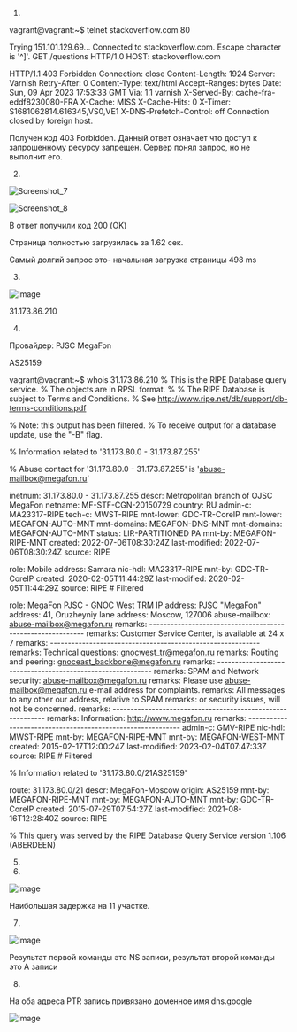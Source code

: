 1.

vagrant@vagrant:~$ telnet stackoverflow.com 80

Trying 151.101.129.69...
Connected to stackoverflow.com.
Escape character is '^]'.
GET /questions HTTP/1.0
HOST: stackoverflow.com

HTTP/1.1 403 Forbidden
Connection: close
Content-Length: 1924
Server: Varnish
Retry-After: 0
Content-Type: text/html
Accept-Ranges: bytes
Date: Sun, 09 Apr 2023 17:53:33 GMT
Via: 1.1 varnish
X-Served-By: cache-fra-eddf8230080-FRA
X-Cache: MISS
X-Cache-Hits: 0
X-Timer: S1681062814.616345,VS0,VE1
X-DNS-Prefetch-Control: off
Connection closed by foreign host.

Получен код 403 Forbidden. Данный ответ означает что доступ к запрошенному ресурсу запрещен. Сервер понял запрос, но не выполнит его.

2.

![Screenshot_7](https://user-images.githubusercontent.com/127683348/230790714-4bdf2c3e-2c25-49de-ab74-d724779e4555.jpg)

![Screenshot_8](https://user-images.githubusercontent.com/127683348/230790721-563bfb02-e854-427c-84b6-bbb9471ce7b8.jpg)

В ответ получили код 200 (OK)

Страница полностью загрузилась за 1.62 сек.

Самый долгий запрос это- начальная загрузка страницы 498 ms

3.

![image](https://user-images.githubusercontent.com/127683348/230791313-78caf57d-a505-4dad-ba3f-8997a0880b35.png)

31.173.86.210

4.

Провайдер: PJSC MegaFon

AS25159


vagrant@vagrant:~$ whois 31.173.86.210
% This is the RIPE Database query service.
% The objects are in RPSL format.
%
% The RIPE Database is subject to Terms and Conditions.
% See http://www.ripe.net/db/support/db-terms-conditions.pdf

% Note: this output has been filtered.
%       To receive output for a database update, use the "-B" flag.

% Information related to '31.173.80.0 - 31.173.87.255'

% Abuse contact for '31.173.80.0 - 31.173.87.255' is 'abuse-mailbox@megafon.ru'

inetnum:        31.173.80.0 - 31.173.87.255
descr:          Metropolitan branch of OJSC MegaFon
netname:        MF-STF-CGN-20150729
country:        RU
admin-c:        MA23317-RIPE
tech-c:         MWST-RIPE
mnt-lower:      GDC-TR-CoreIP
mnt-lower:      MEGAFON-AUTO-MNT
mnt-domains:    MEGAFON-DNS-MNT
mnt-domains:    MEGAFON-AUTO-MNT
status:         LIR-PARTITIONED PA
mnt-by:         MEGAFON-RIPE-MNT
created:        2022-07-06T08:30:24Z
last-modified:  2022-07-06T08:30:24Z
source:         RIPE

role:           Mobile
address:        Samara
nic-hdl:        MA23317-RIPE
mnt-by:         GDC-TR-CoreIP
created:        2020-02-05T11:44:29Z
last-modified:  2020-02-05T11:44:29Z
source:         RIPE # Filtered

role:           MegaFon PJSC - GNOC West TRM IP
address:        PJSC "MegaFon"
address:        41, Oruzheyniy lane
address:        Moscow, 127006
abuse-mailbox:  abuse-mailbox@megafon.ru
remarks:        -----------------------------------------------------------
remarks:        Customer Service Center, is available at 24 x 7
remarks:        -----------------------------------------------------------
remarks:        Technical questions: gnocwest_tr@megafon.ru
remarks:        Routing and peering: gnoceast_backbone@megafon.ru
remarks:        -----------------------------------------------------------
remarks:        SPAM and Network security: abuse-mailbox@megafon.ru
remarks:        Please use abuse-mailbox@megafon.ru e-mail address for complaints.
remarks:        All messages to any other our address, relative to SPAM
remarks:        or security issues, will not be concerned.
remarks:        -----------------------------------------------------------
remarks:        Information: http://www.megafon.ru
remarks:        -----------------------------------------------------------
admin-c:        GMV-RIPE
nic-hdl:        MWST-RIPE
mnt-by:         MEGAFON-RIPE-MNT
mnt-by:         MEGAFON-WEST-MNT
created:        2015-02-17T12:00:24Z
last-modified:  2023-02-04T07:47:33Z
source:         RIPE # Filtered

% Information related to '31.173.80.0/21AS25159'

route:          31.173.80.0/21
descr:          MegaFon-Moscow
origin:         AS25159
mnt-by:         MEGAFON-RIPE-MNT
mnt-by:         MEGAFON-AUTO-MNT
mnt-by:         GDC-TR-CoreIP
created:        2015-07-29T07:54:27Z
last-modified:  2021-08-16T12:28:40Z
source:         RIPE

% This query was served by the RIPE Database Query Service version 1.106 (ABERDEEN)

5.

6.

![image](https://user-images.githubusercontent.com/127683348/230792492-1af9c396-8620-46c2-b935-7b8e93fc9be3.png)

Наибольшая задержка на 11 участке.

7.

![image](https://user-images.githubusercontent.com/127683348/230792676-712007b7-f3be-48b6-8b94-fe2f85b2be32.png)

Результат первой команды это NS записи, результат второй команды это А записи

8.

На оба адреса PTR запись привязано доменное имя dns.google

![image](https://user-images.githubusercontent.com/127683348/230792883-dc7bab4f-9a45-4b94-bda6-f92ba4bd13af.png)






